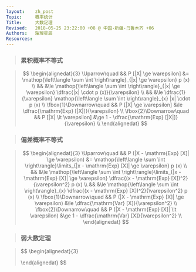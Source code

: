 ```yaml
---
layout:    zh_post
Topic:     概率统计
Title:     大数定理
Revised:   2018-05-25 23:22:00 +08 @ 中国-新疆-乌鲁木齐 +06
Authors:   璀璨星辰
Resources:
---
```


> ###  累积概率不等式

> $$
> \begin{alignedat}{3}
> \Uparrow\quad           && P [|X| \ge \varepsilon] &= \mathop{\left\langle \sum \int \right\rangle}_{|x| \ge \varepsilon} p (x) \\
>                         &&                         &\le \mathop{\left\langle \sum \int \right\rangle}_{|x| \ge \varepsilon} \dfrac{|x| \cdot p (x)}{\varepsilon} \\
>                         &&                         &\le \dfrac{1}{\varepsilon} \mathop{\left\langle \sum \int \right\rangle}_{x} |x| \cdot p (x) \\
> \fbox{1}\Downarrow\quad && P [|X| \ge \varepsilon] &\le \dfrac{\mathrm{Exp} [|X|]}{\varepsilon} \\
> \fbox{2}\Downarrow\quad && P [|X| \lt \varepsilon] &\ge 1 - \dfrac{\mathrm{Exp} [|X|]}{\varepsilon} \\
> \end{alignedat}
> $$
>

> ### 偏差概率不等式

> $$
> \begin{alignedat}{3}
> \Uparrow\quad           && P (|X - \mathrm{Exp} [X]| \ge \varepsilon) &= \mathop{\left\langle \sum \int \right\rangle}\limits_{|x - \mathrm{Exp} [X]| \ge \varepsilon} p (x) \\
>                         &&                                            &\le \mathop{\left\langle \sum \int \right\rangle}\limits_{|x - \mathrm{Exp} [X]| \ge \varepsilon} \dfrac{(x - \mathrm{Exp} [X])^2}{\varepsilon^2} p (x) \\
>                         &&                                            &\le \mathop{\left\langle \sum \int \right\rangle}_{x} \dfrac{(x - \mathrm{Exp} [X])^2}{\varepsilon^2} p (x) \\
> \fbox{1}\Downarrow\quad && P (|X - \mathrm{Exp} [X]| \ge \varepsilon) &\le \dfrac{\mathrm{Var} [X]}{\varepsilon^2} \\
> \fbox{2}\Downarrow\quad && P (|X - \mathrm{Exp} [X]| \lt \varepsilon) &\ge 1 - \dfrac{\mathrm{Var} [X]}{\varepsilon^2} \\
> \end{alignedat}
> $$
>

> ### 弱大数定理

> $$
> \begin{alignedat}{3}
>
> \end{alignedat}
> $$
>